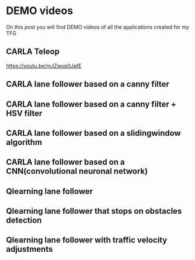 # DEMO videos
On this post you will find DEMO videos of all the applications created for my TFG

## CARLA Teleop

https://youtu.be/mJZwup0JafE

## CARLA lane follower based on a canny filter

## CARLA lane follower based on a canny filter + HSV filter

## CARLA lane follower based on a slidingwindow algorithm

## CARLA lane follower based on a CNN(convolutional neuronal network)

## Qlearning lane follower

## Qlearning lane follower that stops on obstacles detection

## Qlearning lane follower with traffic velocity adjustments



